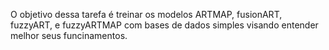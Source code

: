 O objetivo dessa tarefa é treinar os modelos ARTMAP, fusionART, fuzzyART, e fuzzyARTMAP com bases de dados simples visando entender melhor seus funcinamentos.